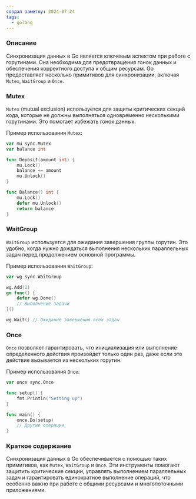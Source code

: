 ```yaml
---
создал заметку: 2024-07-24
tags:
  - golang
---
```

### Описание
Синхронизация данных в Go является ключевым аспектом при работе с горутинами. Она необходима для предотвращения гонок данных и обеспечения корректного доступа к общим ресурсам. Go предоставляет несколько примитивов для синхронизации, включая `Mutex`, `WaitGroup` и `Once`.

### Mutex

`Mutex` (mutual exclusion) используется для защиты критических секций кода, которые не должны выполняться одновременно несколькими горутинами. Это помогает избежать гонок данных.

Пример использования `Mutex`:
```go
var mu sync.Mutex
var balance int

func Deposit(amount int) {
    mu.Lock()
    balance += amount
    mu.Unlock()
}

func Balance() int {
    mu.Lock()
    defer mu.Unlock()
    return balance
}
```

### WaitGroup

`WaitGroup` используется для ожидания завершения группы горутин. Это удобно, когда нужно дождаться выполнения нескольких параллельных задач перед продолжением основной программы.

Пример использования `WaitGroup`:
```go
var wg sync.WaitGroup

wg.Add(1)
go func() {
    defer wg.Done()
    // Выполнение задачи
}()

wg.Wait() // Ожидание завершения всех задач
```

### Once

`Once` позволяет гарантировать, что инициализация или выполнение определенного действия произойдет только один раз, даже если это действие вызывается из нескольких горутин.

Пример использования `Once`:
```go
var once sync.Once

func setup() {
    fmt.Println("Setting up")
}

func main() {
    once.Do(setup)
    // Другие операции
}
```

### Краткое содержание

Синхронизация данных в Go обеспечивается с помощью таких примитивов, как `Mutex`, `WaitGroup` и `Once`. Эти инструменты помогают защитить критические секции, управлять выполнением параллельных задач и гарантировать единократное выполнение операций, что особенно важно при работе с общими ресурсами и многопоточными приложениями.
